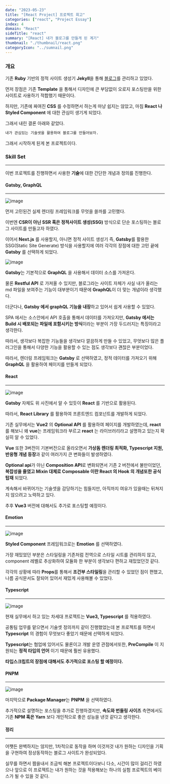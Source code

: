 ```yaml
---
date: "2023-05-23"
title: "[React Project] 프로젝트 회고"
categories: ["react", "Project Essay"]
index: 4
domain: "React"
sideTitle: "react"
summary: "[React] 내가 블로그를 만들게 된 계기"
thumbnail: "./thumbnail/react.png"
categoryIcon: "../sumnail.png"
---
```


<div>

</div>

### 개요

기존 **Ruby** 기반의 정적 사이트 생성기 **Jekyll**을 통해 [블로그](https://jjou33.github.io/)를 관리하고 있었다.

먼저 장점은 기존 **Template** 을 통해서 디자인에 큰 부담없이 오로지 포스팅만을 위한 사이트로 사용하기 적합했기 때문이다.

하지만, 기존에 짜여진 **CSS** 를 수정하면서 하는게 마냥 쉽지는 않았고, 마침 **React 나 Styled Component** 에 대한 관심이 생기게 되었다.

그래서 내린 결론 아래와 같았다.

```bash
내가 관심있는 기술셋을 활용하여 블로그를 만들어보자.
```

그래서 시작하게 된게 본 프로젝트이다. 

### Skill Set
---

이번 프로젝트를 진행하면서 사용한 **기술**에 대한 간단한 개념과 정의를 진행한다.

#### Gatsby, GraphQL
---

![image](https://github.com/jjou33/jjou33/assets/56063287/d4294426-a381-4147-bc1c-f45d725c8a4b)

먼저 고민된건 실제 렌더링 프레임워크를 무엇을 쓸까를 고민했다.

이번엔 **CSR이 아닌 SSR 혹은 정적사이트 생성(SSG)** 방식으로 단순 포스팅하는 블로그 사이트를 만들고자 하였다. 

이어서 **Next.js** 를 사용할지, 아니면 정적 사이트 생성기 즉, **Gatsby**를 활용한 SSG(Static Site Generate) 방식을 사용할지에 여러 각각의 장점에 대한 고민 끝에 **Gatsby** 를 선택하게 되었다.

![image](https://github.com/jjou33/hippo-blog/assets/56063287/bb09a058-3b81-46a6-9176-6b8f9eb5cba1)

**Gatsby**는 기본적으로 **GraphQL** 을 사용해서 데이터 소스를 가져온다. 

물론 **Restful API** 로 가져올 수 있지만, 블로그라는 사이트 자체가 사실 내가 올리는 md 파일을 보여주는 기능이 대부분이기 때문에 **GraphQL**이 더 맞는 개념이라 생각했다.

더군다나, **Gatsby 에서 graphQL 기능을 내장**하고 있어서 쉽게 사용할 수 있었다.

SPA 에서는 소스안에서 API 호출을 통해서 데이터를 가져오지만, **Gatsby 에서는 Build 시 배포되는 파일에 포함시키는 방식**이라는 부분이 가장 두드러지는 특징이라고 생각한다.

따라서, 생각보다 복잡한 기능들을 생각보다 깔끔하게 만들 수 있었고, 무엇보다 많은 플러그인을 통해서 다양한 기능을 활용할 수 있는 점도 생각보다 괜찮은 부분이었다.

따라서, 렌더링 프레임워크는 **Gatsby** 로 선택하였고, 정적 데이터를 가져오기 위해 **GraphQL** 을 활용하여 페이지를 만들게 되었다.

#### React
---

![image](https://github.com/jjou33/jjou33/assets/56063287/17096335-7c5d-40fd-860e-d42f5d080fd6)

**Gatsby** 자체도 위 사진에서 알 수 있듯이 **React** 를 기반으로 활용된다.

따라서, **React Library** 를 활용하여 프론트엔드 컴포넌트를 개발하게 되었다.

기존 실무에서는 **Vue2** 의 **Optional API** 를 활용하여 페이지를 개발하였는데, **react** 를 해보니 왜 **vue**는 프레임워크라 부르고 **react** 는 라이브러리라고 설명하고 있는지 확실히 알 수 있었다.


**Vue** 또한 3버전이 기본버전으로 올라오면서 **가상돔 렌더링 최적화, Typescript 지원, 반응형 개념 등장**과 같이 여러가지 큰 변화들이 발생하였다.

**Optional api**가 아닌 **Composition API**로 변화되면서 기존 2 버전에서 불만이었던, **복잡성을 줄였고 Mixin 대체로 Composable 이란 React 의 Hook 의 개념또한 공식 탑재** 되었다.

계속해서 바뀌어가는 기술셋을 감당하기는 힘들지만, 아직까지 여유가 있을때는 뒤쳐지지 않으려고 노력하고 있다.

추후 **Vue3** 버전에 대해서도 추가로 포스팅할 예정이다.

#### Emotion
---
![image](https://github.com/jjou33/jjou33/assets/56063287/b0603a28-e36a-4cc4-896d-4f423b344f76)

**Styled Component** 프레임워크로는 **Emotion** 를 선택하였다.

가장 재밌었던 부분은 스타일링을 기존처럼 전역으로 스타일 시트를 관리하지 않고, component 레벨로 추상화하여 모듈화 한 부분이 생각보다 편하고 재밌었던것 같다.

각각의 상황에 따라 **Props**를 통해서 **조건부 스타일링**을 관리할 수 있었던 점이 편했고, 나름 공식문서도 잘되어 있어서 재밌게 사용해볼 수 있었다.

#### Typescript
---

![image](https://github.com/jjou33/jjou33/assets/56063287/403d54d9-0da4-4cd3-85a1-ec269aae6423)


현재 실무에서 하고 있는 차세대 프로젝트는 **Vue3, Typescript** 를 적용하였다.

공통팀 업무를 맡으면서 기술셋 정의까지 같이 진행했었는데 본 프로젝트를 하면서 **Typescript** 의 경험이 무엇보다 좋았기 때문에 선택하게 되었다.

**Typescript**는 협업에 있어서도 물론이고 개발 운영 관점에서또한, **PreCompile** 이 지원되는 **정적 타입의 언어** 이기 때문에 훨씬 유용했다.

**타입스크립트의 장점에 대해서도 추가적으로 포스팅 할 예정이다.**
#### PNPM
---

![image](https://github.com/jjou33/jjou33/assets/56063287/058a73d1-f79f-48a7-991b-6c99ccecd682)

마지막으로 **Package Manager**는 **PNPM** 을 선택하였다.

추가적으로 설명하는 포스팅을 추가로 진행하겠지만, **속도와 번들링 사이즈** 측면에서도 기존 **NPM 혹은 Yarn** 보다 개인적으로 좋은 성능을 낸것 같다고 생각한다.


#### 정리
---

어쨋든 완벽하지는 않지만, 1차적으로 동작을 하며 이것저것 내가 원하는 디자인을 기획을 구현하여 정상동작하는 블로그 사이트가 완성되었다.

실무를 하면서 짬을내서 조금씩 해본 프로젝트이다보니 다소, 시간이 많이 걸리긴 하였으나 앞으로 이 프로젝트는 내가 원하는 것을 적용해보는 하나의 실험 프로젝트의 베이스가 될 수 있을 것 같다.





